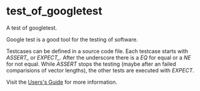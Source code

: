 # test_of_googletest
A test of googletest.

Google test is a good tool for the testing of software.

Testcases can be defined in a source code file.
Each testcase starts with *ASSERT_* or *EXPECT_*. After
the underscore there is a *EQ* for equal or a *NE* for
not equal.
While *ASSERT* stops the testing (maybe after an failed
comparisions of vector lengths), the other tests are
executed with *EXPECT*.

Visit the [Users's Guide](https://google.github.io/googletest/)
for more information.
